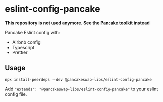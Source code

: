 # eslint-config-pancake

**This repository is not used anymore. See the [Pancake toolkit](https://github.com/pancakeswap/pancake-toolkit) instead**

Pancake Eslint config with:

- Airbnb config
- Typescript
- Prettier

## Usage

```
npx install-peerdeps --dev @pancakeswap-libs/eslint-config-pancake
```

Add `"extends": "@pancakeswap-libs/eslint-config-pancake"` to your eslint config file.
